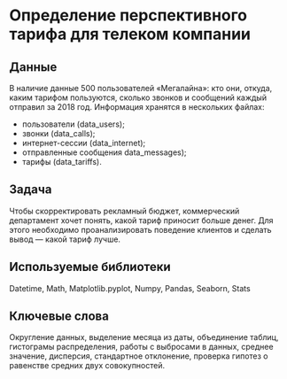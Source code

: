 # Определение перспективного тарифа для телеком компании

## Данные
В наличие данные 500 пользователей «Мегалайна»: кто они, откуда, каким тарифом пользуются, сколько звонков и сообщений каждый отправил за 2018 год.
Информация хранятся в нескольких файлах:
- пользователи (data_users);
- звонки (data_calls);
- интернет-сессии (data_internet);
- отправленные сообщения data_messages);
- тарифы (data_tariffs).

## Задача
Чтобы скорректировать рекламный бюджет, коммерческий департамент хочет понять, какой тариф приносит больше денег.
Для этого необходимо проанализировать поведение клиентов и сделать вывод — какой тариф лучше.

## Используемые библиотеки
Datetime, Math, Matplotlib.pyplot, Numpy, Pandas, Seaborn, Stats

## Ключевые слова
Округление данных, выделение месяца из даты, объединение таблиц, гистограмы распределения, работы с выбросами в данных, среднее значение, дисперсия, стандартное отклонение, проверка гипотез о равенстве средних двух совокупностей.
